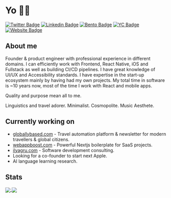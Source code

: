# Yo 👋🏻

[![Twitter Badge](https://img.shields.io/badge/X-@ilyagruu-1ca0f1?style=flat&labelColor=1ca0f1&logo=twitter&logoColor=white&link=https://twitter.com/ilyagruu)](https://twitter.com/ilyagruu)
[![Linkedin Badge](https://img.shields.io/badge/In-ilyagru-blue?style=flat&logo=Linkedin&link=https://www.linkedin.com/in/ilyagru/)](https://www.linkedin.com/in/ilyagru)
[![Bento Badge](https://img.shields.io/badge/bento-ilyagru-768cff?style=flat&logo=Linkedin&link=https://bento.me/ilyagru)](https://bento.me/ilyagru)
[![YC Badge](https://img.shields.io/badge/-YC_Cofounder-FB651E?style=flat&link=https://www.startupschool.org/cofounder-matching/candidate/Tow4F0cyR)](https://www.startupschool.org/cofounder-matching/candidate/Tow4F0cyR)
[![Website Badge](https://img.shields.io/badge/-ilyagru.com-000000?style=flat&link=https://ilyagru.com/)](https://ilyagru.com/)

## About me

Founder & product engineer with professional experience in different domains. I can efficiently work with Frontend, React Native, iOS and Fullstack as well as building CI/CD pipelines. I have great knowledge of UI/UX and Accessibility standards. I have expertise in the start-up ecosystem mainly by having had my own projects. My total time in software is  ~10 years now, most of the time I work with React and mobile apps.

Quality and purpose mean all to me. 

Linguistics and travel adorer. Minimalist. Cosmopolite. Music Aesthete.

## Currently working on

- [globallybased.com](https://globallybased.com) - Travel automation platform & newsletter for modern travellers & global citizens.
- [webappboost.com](https://webappboost.com) - Powerful Nextjs boilerplate for SaaS projects.
- [ilyagru.com](https://ilyagru.com) - Software development consulting.
- Looking for a co-founder to start next Apple.
- AI language learning research.

## Stats

<!-- https://github.com/anuraghazra/github-readme-stats -->
<!-- https://github.com/abhisheknaiidu/awesome-github-profile-readme#readme -->
<a href="#">
  <img align="center" src="https://github-readme-stats.vercel.app/api?username=ilyagru&count_private=true&theme=dark" />
</a>

<a href="#">
  <img align="center" src="https://github-readme-stats.vercel.app/api/top-langs/?username=ilyagru&layout=compact&theme=dark" />
</a>

<!--
**ilyagru/ilyagru** is a ✨ _special_ ✨ repository because its `README.md` (this file) appears on your GitHub profile.

Here are some ideas to get you started:

- 🔭 I’m currently working on ...
- 🌱 I’m currently learning ...
- 👯 I’m looking to collaborate on ...
- 🤔 I’m looking for help with ...
- 💬 Ask me about ...
- 📫 How to reach me: ...
- 😄 Pronouns: ...
- ⚡ Fun fact: ...
-->
